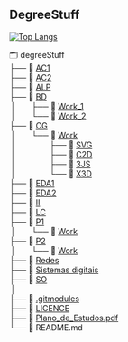 ## DegreeStuff 
[![Top Langs](https://github-readme-stats.vercel.app/api/top-langs/?username=GBarradas&hide=Roff,Tex&langs_count=8&exclude_repo=Gbarradas.github.io,P1-mineweeper,e-comercy,Gbarradas,CG-Work)](https://github.com/anuraghazra/github-readme-stats)  

🗂 degreeStuff  
 ├── 📂 [AC1](AC1)  
 ├── 📂 [AC2](AC2)  
 ├── 📂 [ALP](ALP)  
 ├── 📂 [BD](BD)  
 &#8239;│&emsp;&emsp;├── 📘 [Work_1](BD/Work_1)  
 &#8239;│&emsp;&emsp;└── 📘 [Work_2](BD/Work_2)  
 ├── 📂 [CG](CG)  
 &#8239;│&emsp;&emsp;└── 📂 [Work](https://github.com/GBarradas/CG-Work)  
 &#8239;│&emsp;&emsp;&emsp;&emsp;&nbsp;├── 📘 [SVG](https://github.com/GBarradas/CG-Work/tree/main/SVG)   
 &#8239;│&emsp;&emsp;&emsp;&emsp;&nbsp;├── 📘 [C2D](https://github.com/GBarradas/CG-Work/tree/main/C2D)  
 &#8239;│&emsp;&emsp;&emsp;&emsp;&nbsp;├── 📘 [3JS](https://github.com/GBarradas/CG-Work/tree/main/3JS)  
 &#8239;│&emsp;&emsp;&emsp;&emsp;&nbsp;└── 📘 [X3D](https://github.com/GBarradas/CG-Work/tree/main/X3D)  
 ├── 📂 [EDA1](EDA1)  
 ├── 📂 [EDA2](EDA2)  
 ├── 📂 [II](II)  
 ├── 📂 [LC](Lc)  
 ├── 📂 [P1](P1)  
  &#8239;│&emsp;&emsp;└── 📘 [Work](P1/Work)   
 ├── 📂 [P2](/P2)  
 &#8239;│&emsp;&emsp;└── 📘 [Work](#)  
 ├── 📂 [Redes](/Redes)  
 ├── 📂 [Sistemas digitais](/Sistemas%20digitais)  
 ├── 📂 [SO](/SO)   
 &#8239;│    
 ├── 📄 [.gitmodules](/.gitmodules)  
 ├── 🔑 [LICENCE](/LICENSE)    
 ├── 📄 [Plano_de_Estudos.pdf ](/Plano_de_Estudos.pdf)  
 └── 📄 README.md  


